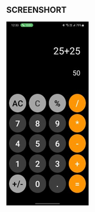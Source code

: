 <h2>SCREENSHORT</h2>
<img src = "https://github.com/Tusharlathiya8140/Calculator/blob/master/ScreenShort.jpg?raw=true">
